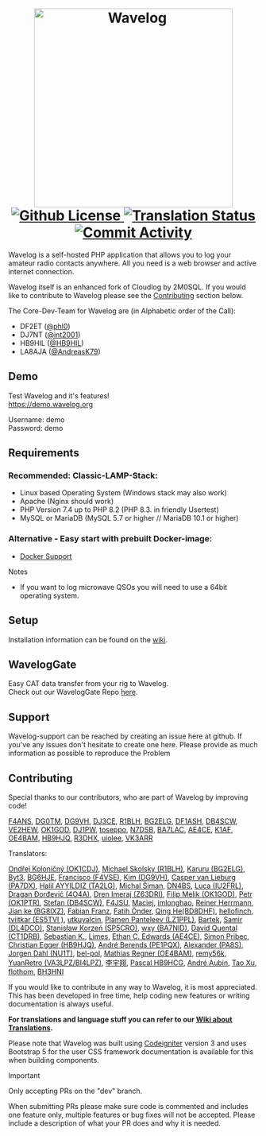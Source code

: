 <h1 align="center">
  <a href="https://www.wavelog.org/">
    <picture>
      <source height="400" media="(prefers-color-scheme: dark)" srcset="https://raw.githubusercontent.com/wavelog/wavelog/refs/heads/master/assets/logo/wavelog_logo_darkly.png">
      <source height="400" media="(prefers-color-scheme: light)" srcset="https://raw.githubusercontent.com/wavelog/wavelog/refs/heads/master/assets/logo/wavelog_logo_cosmo.png">
      <img alt="Wavelog" src="https://raw.githubusercontent.com/wavelog/wavelog/refs/heads/master/assets/logo/wavelog_logo_darkly.png">
    </picture>
  </a>
  <br>
  <a href="https://github.com/wavelog/wavelog/blob/master/LICENSE">
    <img alt="Github License" src="https://img.shields.io/github/license/wavelog/wavelog">
  </a>
  <a href="https://translate.wavelog.org/engage/wavelog/">
    <img alt="Translation Status" src="https://translate.wavelog.org/widget/wavelog/main-translation/svg-badge.svg">
  </a>
  <a href="https://github.com/wavelog/wavelog/graphs/contributors" >
   <img alt="Commit Activity" src="https://img.shields.io/github/commit-activity/m/wavelog/wavelog/dev">
 </a>
</h1>

Wavelog is a self-hosted PHP application that allows you to log your amateur radio contacts anywhere. All you need is a web browser and active internet connection.

Wavelog itself is an enhanced fork of Cloudlog by 2M0SQL.
If you would like to contribute to Wavelog please see the [Contributing](#contributing) section below.

The Core-Dev-Team for Wavelog are (in Alphabetic order of the Call):
* DF2ET ([@phl0](https://github.com/phl0))
* DJ7NT ([@int2001](https://github.com/int2001))
* HB9HIL ([@HB9HIL](https://github.com/HB9HIL))
* LA8AJA ([@AndreasK79](https://github.com/AndreasK79))

## Demo
Test Wavelog and it's features!  
https://demo.wavelog.org  

  Username: demo  
  Password: demo


## Requirements
### Recommended: Classic-LAMP-Stack:
* Linux based Operating System (Windows stack may also work)
* Apache (Nginx should work)
* PHP Version 7.4 up to PHP 8.2 (PHP 8.3. in friendly Usertest)
* MySQL or MariaDB (MySQL 5.7 or higher // MariaDB 10.1 or higher)

### Alternative - Easy start with prebuilt Docker-image:
* [Docker Support](https://github.com/wavelog/wavelog/wiki/Installation-via-Docker)

Notes
* If you want to log microwave QSOs you will need to use a 64bit operating system.

## Setup

Installation information can be found on the [wiki](https://github.com/wavelog/wavelog/wiki).

## WavelogGate 

Easy CAT data transfer from your rig to Wavelog.  
Check out our WavelogGate Repo [here](https://github.com/wavelog/WaveLogGate).

## Support

Wavelog-support can be reached by creating an issue here at github. If you've any issues don't hesitate to create one here. Please provide as much information as possible to reproduce the Problem


## Contributing

Special thanks to our contributors, who are part of Wavelog by improving code!

[F4ANS](https://github.com/abarrau), [DG0TM](https://github.com/dg0tm), [DG9VH](https://github.com/dg9vh), [DJ3CE](https://github.com/dj3ce), [R1BLH](https://github.com/r1blh), [BG2ELG](https://github.com/violarulan), [DF1ASH](https://github.com/derFogel), [DB4SCW](https://github.com/DB4SCW), [VE2HEW](https://github.com/anthonydiiorio), [OK1GOD](https://github.com/filipmelik), [DJ1PW](https://github.com/winnieXY), [toseppo](https://github.com/toseppo), [N7DSB](https://github.com/desertblade), [BA7LAC](https://github.com/imlonghao), [AE4CE](https://github.com/ethancedwards8), [K1AF](https://github.com/patrickrb), [OE4BAM](https://github.com/MatykoBr), [HB9HJQ](https://github.com/zone11), [R3DHX](https://github.com/AleksdemSA), [uiolee](https://github.com/uiolee), [VK3ARR](https://github.com/VK3ARR)

Translators:

[Ondřej Koloničný (OK1CDJ)](https://translate.wavelog.org/user/ok1cdj/), [Michael Skolsky (R1BLH)](https://translate.wavelog.org/user/R1BLH/), [Karuru (BG2ELG)](https://translate.wavelog.org/user/viola/), [Byt3](https://translate.wavelog.org/user/205er/), [BG6HJE](https://translate.wavelog.org/user/BG6HJE/), [Francisco (F4VSE)](https://translate.wavelog.org/user/kikosgc/), [Kim (DG9VH)](https://translate.wavelog.org/user/dg9vh/), [Casper van Lieburg (PA7DX)](https://translate.wavelog.org/user/pa7dx/), [Halil AYYILDIZ (TA2LG)](https://translate.wavelog.org/user/TA2LG/), [Michal Šiman](https://translate.wavelog.org/user/michalsiman/), [DN4BS](https://github.com/dn4bs), [Luca (IU2FRL)](https://translate.wavelog.org/user/iu2frl/), [Dragan Đorđević (4O4A)](https://translate.wavelog.org/user/4o4a/), [Dren Imeraj (Z63DRI)](https://translate.wavelog.org/user/Dren/), [Filip Melik (OK1GOD)](https://translate.wavelog.org/user/filipmelik/), [Petr (OK1PTR)](https://translate.wavelog.org/user/OK1PTR/), [Stefan (DB4SCW)](https://translate.wavelog.org/user/DB4SCW/), [F4JSU](https://translate.wavelog.org/user/F4JSU/), [Maciej](https://translate.wavelog.org/user/maciejla/), [imlonghao](https://translate.wavelog.org/user/imlonghao/), [Reiner Herrmann](https://translate.wavelog.org/user/reinerh/), [Jian ke (BG8IXZ)](https://translate.wavelog.org/user/bg8ixz/), [Fabian Franz](https://translate.wavelog.org/user/fabianfrz/), [Fatih Önder](https://translate.wavelog.org/user/cektor/), [Qing He(BD8DHF)](https://translate.wavelog.org/user/BD8DHF), [hellofinch](https://translate.wavelog.org/user/hellofinch/), [tviitkar (ES5TVI )](https://translate.wavelog.org/user/tviitkar/), [utkuyalcin](https://translate.wavelog.org/user/utkuyalcin/), [Plamen Panteleev (LZ1PPL)](https://translate.wavelog.org/user/lz1ppl/), [Bartek](https://translate.wavelog.org/user/atimias/), [Samir (DL4DCO)](https://translate.wavelog.org/user/DL4DCO/), [Stanisław Korzeń (SP5CRO)](https://translate.wavelog.org/user/sp5cro/), [wxy (BA7NID)](https://translate.wavelog.org/user/ba7nid/), [David Quental (CT1DRB)](https://translate.wavelog.org/user/ct1drb/), [Sebastian K.](https://translate.wavelog.org/user/sebket/), [Limes](https://translate.wavelog.org/user/limes-github/), [Ethan C. Edwards (AE4CE)](https://translate.wavelog.org/user/ethancedwards8/), [Simon Pribec](https://translate.wavelog.org/user/spribec/), [Christian Egger (HB9HJQ)](https://translate.wavelog.org/user/HB9HJQ/), [André Berends (PE1PQX)](https://translate.wavelog.org/user/PE1PQX/), [Alexander (PA8S)](https://translate.wavelog.org/user/pa8s/), [Jorgen Dahl (NU1T)](https://translate.wavelog.org/user/Jorgen/), [bel-pol](https://translate.wavelog.org/user/bel-pol/), [Mathias Regner (OE4BAM)](https://translate.wavelog.org/user/MatykoBr/), [remy56k](https://translate.wavelog.org/user/remy56k/), [YuanRetro (VA3LPZ/BI4LPZ)](https://translate.wavelog.org/user/yuanretro/), [李宇翔](https://translate.wavelog.org/user/vastsea-wuji/), [Pascal HB9HCG](https://translate.wavelog.org/user/hb9hcg/), [André Aubin](https://github.com/lambda2), [Tao Xu](https://translate.wavelog.org/user/tallcode/), [flothom](https://translate.wavelog.org/user/flothom/), [BH3HNI](https://translate.wavelog.org/user/BH3HNI/)

If you would like to contribute in any way to Wavelog, it is most appreciated. This has been developed in free time, help coding new features or writing documentation is always useful.  

**For translations and language stuff you can refer to our [Wiki about Translations](https://github.com/wavelog/wavelog/wiki/Translations).**

Please note that Wavelog was built using [Codeigniter](https://www.codeigniter.com/userguide3/) version 3 and uses Bootstrap 5 for the user CSS framework documentation is available for this when building components.

> [!IMPORTANT]  
> Only accepting PRs on the "dev" branch.

When submitting PRs please make sure code is commented and includes one feature only, multiple features or bug fixes will not be accepted. Please include a description of what your PR does and why it is needed.

